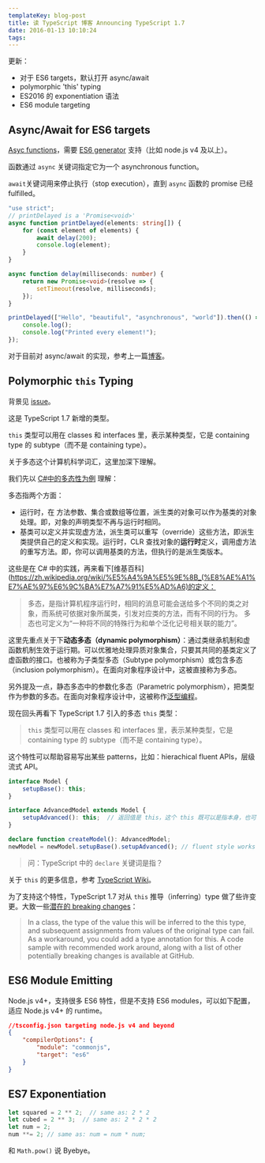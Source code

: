 ```yaml
---
templateKey: blog-post
title: 读 TypeScript 博客 Announcing TypeScript 1.7
date: 2016-01-13 10:10:24
tags:
---
```


更新：

- 对于 ES6 targets，默认打开 async/await
- polymorphic 'this' typing
- ES2016 的 exponentiation 语法
- ES6 module targeting

## Async/Await for ES6 targets

[Asyc functions](http://tc39.github.io/ecmascript-asyncawait/)，需要 [ES6 generator](http://www.ecma-international.org/ecma-262/6.0/#sec-generator-function-definitions) 支持（比如 node.js v4 及以上）。

函数通过 `async` 关键词指定它为一个 asynchronous function。

`await`关键词用来停止执行（stop execution），直到 `async` 函数的 promise 已经 fulfilled。

```TypeScript
"use strict";
// printDelayed is a 'Promise<void>'
async function printDelayed(elements: string[]) {
    for (const element of elements) {
        await delay(200);
        console.log(element);
    }
}

async function delay(milliseconds: number) {
    return new Promise<void>(resolve => {
        setTimeout(resolve, milliseconds);
    });
}

printDelayed(["Hello", "beautiful", "asynchronous", "world"]).then(() => {
    console.log();
    console.log("Printed every element!");
});
```


对于目前对 async/await 的实现，参考上一篇[博客](http://blogs.msdn.com/b/typescript/archive/2015/11/03/what-about-async-await.aspx)。

## Polymorphic `this` Typing

背景见 [issue](https://github.com/Microsoft/TypeScript/issues/229)。

这是 TypeScript 1.7 新增的类型。

`this` 类型可以用在 classes 和 interfaces 里，表示某种类型，它是 containing type 的 subtype（而不是 containing type）。

关于多态这个计算机科学词汇，这里加深下理解。

我们先以 [C#中的多态性为例](https://msdn.microsoft.com/zh-cn/library/ms173152.aspx) 理解：

多态指两个方面：

- 运行时，在 方法参数、集合或数组等位置，派生类的对象可以作为基类的对象处理。即，对象的声明类型不再与运行时相同。
- 基类可以定义并实现虚方法，派生类可以重写（override）这些方法，即派生类提供自己的定义和实现。运行时，CLR 查找对象的**运行时**定义，调用虚方法的重写方法。即，你可以调用基类的方法，但执行的是派生类版本。

这些是在 C# 中的实践，再来看下[维基百科](https://zh.wikipedia.org/wiki/%E5%A4%9A%E5%9E%8B_(%E8%AE%A1%E7%AE%97%E6%9C%BA%E7%A7%91%E5%AD%A6)的定义：

> 多态，是指计算机程序运行时，相同的消息可能会送给多个不同的类之对象，而系统可依据对象所属类，引发对应类的方法，而有不同的行为。
> 多态也可定义为“一种将不同的特殊行为和单个泛化记号相关联的能力”。

这里先重点关于下**动态多态（dynamic polymorphism）**：通过类继承机制和虚函数机制生效于运行期。可以优雅地处理异质对象集合，只要其共同的基类定义了虚函数的接口。也被称为子类型多态（Subtype polymorphism）或包含多态（inclusion polymorphism）。在面向对象程序设计中，这被直接称为多态。

另外提及一点，静态多态中的参数化多态（Parametric polymorphism），把类型作为参数的多态。在面向对象程序设计中，这被称作[泛型编程](https://zh.wikipedia.org/wiki/%E6%B3%9B%E5%9E%8B)。


现在回头再看下 TypeScript 1.7 引入的多态 `this` 类型：

> `this` 类型可以用在 classes 和 interfaces 里，表示某种类型，它是 containing type 的 subtype（而不是 containing type）。

这个特性可以帮助容易写出某些 patterns，比如：hierachical fluent APIs，层级流式 API。

```TypeScript
interface Model {
    setupBase(): this;
}

interface AdvancedModel extends Model {
    setupAdvanced(): this;  // 返回值是 this，这个 this 既可以是指本身，也可以指基类
}

declare function createModel(): AdvancedModel;
newModel = newModel.setupBase().setupAdvanced(); // fluent style works
```

> 问：TypeScript 中的 `declare` 关键词是指？

关于 `this` 的更多信息，参考 [TypeScript Wiki](https://github.com/Microsoft/TypeScript/wiki/What%27s-new-in-TypeScript#this-typing)。

为了支持这个特性，TypeScript 1.7 对从 `this` 推导（inferring）type 做了些许变更。大致一些[潜在的 breaking changes](https://github.com/Microsoft/TypeScript/wiki/Breaking-Changes#TypeScript1.7)：

>In a class, the type of the value this will be inferred to the this type, and subsequent assignments from values of the original type can fail. As a workaround, you could add a type annotation for this. A code sample with recommended work around, along with a list of other potentially breaking changes is available at GitHub.

## ES6 Module Emitting

Node.js v4+，支持很多 ES6 特性，但是不支持 ES6 modules，可以如下配置，适应 Node.js v4+ 的 runtime。

```json
//tsconfig.json targeting node.js v4 and beyond
{
    "compilerOptions": {
        "module": "commonjs",
        "target": "es6"
    }
}
```

## ES7 Exponentiation

```TypeScript
let squared = 2 ** 2;  // same as: 2 * 2
let cubed = 2 ** 3;  // same as: 2 * 2 * 2
let num = 2;
num **= 2; // same as: num = num * num;
```

和 `Math.pow()` 说 Byebye。




